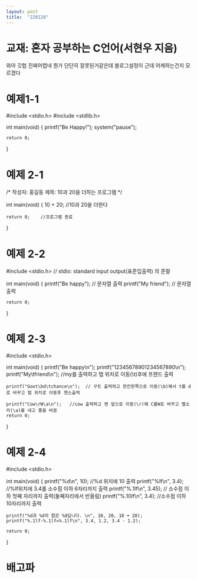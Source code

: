 ```yaml
---
layout: post
title:  "220128"
---
```


# 교재: 혼자 공부하는 C언어(서현우 지음) 

와아 깃헙 진짜어렵네
뭔가 단단히 잘못된거같은데 블로그설정이
근데 어케하는건지 모르겠다




# 예제1-1

#include <stdio.h>
#include <stdlib.h>

int main(void)
{
	printf("Be Happy!");
	system("pause");

	return 0;
}






# 예제 2-1

/* 작성자: 홍길동
제목: 10과 20을 더하는 프로그램  */


int main(void)
{
	10 + 20;    //10과 20을 더한다

	return 0;    //프로그램 종료
}






# 예제 2-2

#include <stdio.h>   // stdio: standard input output(표준입출력) 의 준말

int main(void)
{
	printf("Be happy");   // 문자열 출력
	printf("My friend");  // 문자열 출력

	return 0;
}






# 예제 2-3

#include <stdio.h>

int main(void)
{
	printf("Be happy\n");
	printf("12345678901234567890\n");
	printf("My\tfriend\n");  //my를 출력하고 탭 위치로 이동(\t)후에 프렌드 출력

	printf("Goot\bd\tchance\n");  // 구트 출력하고 한칸왼쪽으로 이동(\b)해서 t를 d로 바꾸고 탭 위치로 이동후 챈스출력

	printf("Cow\rW\a\n");   //cow 출력하고 맨 앞으로 이동(\r)해 C를W로 바꾸고 벨소리(\a)를 내고 줄을 바꿈
	return 0;
}






# 예제 2-4

#include <stdio.h>

int main(void)
{
	printf("%d\n", 10);  //%d 위치에 10 출력
	printf("%lf\n", 3.4);  //%lf위치에 3.4를 소수점 이하 6자리까지 출력
	printf("%.1lf\n", 3.45);  // 소수점 이하 첫째 자리까지 출력(둘째자리에서 반올림)
	printf("%.10lf\n", 3.4);  //소수점 이하 10자리까지 출력

	printf("%d과 %d의 합은 %d입니다. \n", 10, 20, 10 + 20);
	printf("%.1lf-%.1lf=%.1lf\n", 3.4, 1.2, 3.4 - 1.2);

	return 0;
}



# 배고파
